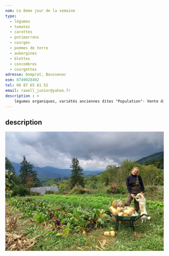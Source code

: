 ```yaml
---
nom: Le 8eme jour de la semaine
type: 
  - légumes
  - tomates
  - carottes
  - potimarrons
  - courges
  - pommes de terre
  - aubergines
  - blettes
  - concombres
  - courgettes
adresse: bomprat, Boussenac
osm: 8749028492
tel: 06 87 65 61 52
email: rawell_junior@yahoo.fr
description : >
    légumes organiques, variétés anciennes dites "Population"- Vente direct au jardin de Bomprat/Boussenac téléphoner avant de passer pour connaître les productions disponibles
---
```


## description


![Le jardin de Neitah](./media/le-jardin-de-neitah.jpg)
